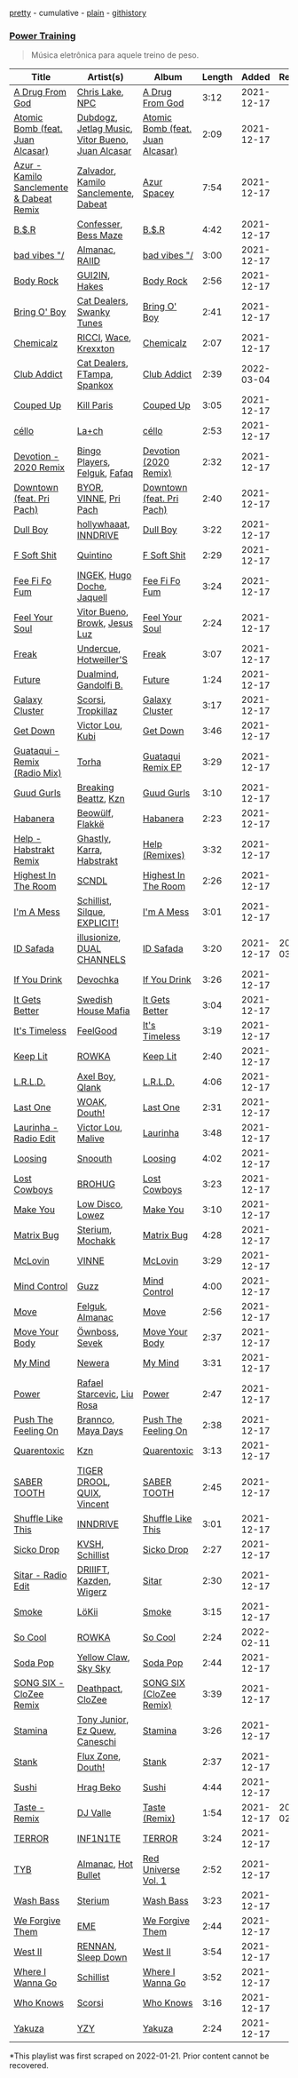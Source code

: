 [pretty](/playlists/pretty/37i9dQZF1DX8v8B2bJN6zQ.md) - cumulative - [plain](/playlists/plain/37i9dQZF1DX8v8B2bJN6zQ) - [githistory](https://github.githistory.xyz/mackorone/spotify-playlist-archive/blob/main/playlists/plain/37i9dQZF1DX8v8B2bJN6zQ)

### [Power Training](https://open.spotify.com/playlist/30BYbNNkYuKOFBBVMGmVhP)

> Música eletrônica para aquele treino de peso.

| Title | Artist(s) | Album | Length | Added | Removed |
|---|---|---|---|---|---|
| [A Drug From God](https://open.spotify.com/track/4skbQNtyjy8A7mo8oqe2oD) | [Chris Lake](https://open.spotify.com/artist/5Igpc9iLZ3YGtKeYfSrrOE), [NPC](https://open.spotify.com/artist/3YEsNNbHlb88K9QCog4R0Y) | [A Drug From God](https://open.spotify.com/album/6tZzL3lTVgWhJb2cE2jz1f) | 3:12 | 2021-12-17 |  |
| [Atomic Bomb \(feat\. Juan Alcasar\)](https://open.spotify.com/track/1Ge8px4DSNseb1atf9XumE) | [Dubdogz](https://open.spotify.com/artist/4cdyqaBREB68H77QKCrKP1), [Jetlag Music](https://open.spotify.com/artist/29bg2tYJCCyiuZdbsc9mFh), [Vitor Bueno](https://open.spotify.com/artist/5iI1l0DvdS2382GUHF4bsi), [Juan Alcasar](https://open.spotify.com/artist/0R8n1LfNSyYfvDTynSZ9AY) | [Atomic Bomb \(feat\. Juan Alcasar\)](https://open.spotify.com/album/4j9gMw9UoRS3xydzvmtnGX) | 2:09 | 2021-12-17 |  |
| [Azur \- Kamilo Sanclemente & Dabeat Remix](https://open.spotify.com/track/1hS9q3gdYSFowSaHsH9v8u) | [Zalvador](https://open.spotify.com/artist/0sgz0ocZLhE6aTiCGUVlWJ), [Kamilo Sanclemente](https://open.spotify.com/artist/2AYLgq9P1arichVXbNbjVy), [Dabeat](https://open.spotify.com/artist/6iaILU3ksJDKbut3sJfIWS) | [Azur Spacey](https://open.spotify.com/album/2IwWglZwR0w5yccajJ2cp8) | 7:54 | 2021-12-17 |  |
| [B.$.R](https://open.spotify.com/track/2BXApsC0wJaepCDli5FYja) | [Confesser](https://open.spotify.com/artist/3oAPMZYDVvAjaYi5FIwZJm), [Bess Maze](https://open.spotify.com/artist/7uU0VNTeJ6DUiLPQ3M0cRX) | [B.$.R](https://open.spotify.com/album/4yNJNMivAMcO7LwULQC7sH) | 4:42 | 2021-12-17 |  |
| [bad vibes "/](https://open.spotify.com/track/4o4m3uL98OFGAVCY4WhsYa) | [Almanac](https://open.spotify.com/artist/2EJxcRlcIa5W1u2v42PvTv), [RAIID](https://open.spotify.com/artist/7qmOmf8AbbmdNCJ9K4ti1X) | [bad vibes "/](https://open.spotify.com/album/3CJqCFKrjBo4CkKtiIgBl5) | 3:00 | 2021-12-17 |  |
| [Body Rock](https://open.spotify.com/track/42yPoKRxgi2A3lS8Qjtu0Y) | [GUI2IN](https://open.spotify.com/artist/65U4lJ60s7ip5O2gXCxbql), [Hakes](https://open.spotify.com/artist/3SJZZCuC5AmKFTDg5BKg8A) | [Body Rock](https://open.spotify.com/album/6BeQaQlMjyhmxWIs4BVd08) | 2:56 | 2021-12-17 |  |
| [Bring O' Boy](https://open.spotify.com/track/7F1Im9PjdV7nM8V112Fh4t) | [Cat Dealers](https://open.spotify.com/artist/3q2dSq7VZnj8TmoJUyRm40), [Swanky Tunes](https://open.spotify.com/artist/06cLuOP0p7VAnBnqil1eWX) | [Bring O' Boy](https://open.spotify.com/album/2S5Ckvo6YBVW8NHbGmmiDG) | 2:41 | 2021-12-17 |  |
| [Chemicalz](https://open.spotify.com/track/7zLs45mEmYf0BvpaqQzC4R) | [RICCI](https://open.spotify.com/artist/1EUMh6DZo2CfpolG75YQBL), [Wace](https://open.spotify.com/artist/6xNh2lwksU9XQuK9uZYuNl), [Krexxton](https://open.spotify.com/artist/7iccXT3ByPJNIjHe3nwXir) | [Chemicalz](https://open.spotify.com/album/3LAlTyB87YvX76waijZ7HR) | 2:07 | 2021-12-17 |  |
| [Club Addict](https://open.spotify.com/track/4bCmNtxTlcWaiYCRV5oTZX) | [Cat Dealers](https://open.spotify.com/artist/3q2dSq7VZnj8TmoJUyRm40), [FTampa](https://open.spotify.com/artist/6P6fVBXZjnqdgq2z2b8WlO), [Spankox](https://open.spotify.com/artist/15VeucLAy98diDPJ0T3J2V) | [Club Addict](https://open.spotify.com/album/6h9YS888ld8a40S1YjOfFk) | 2:39 | 2022-03-04 |  |
| [Couped Up](https://open.spotify.com/track/4f6anmNksyRQzGHeJMlhVN) | [Kill Paris](https://open.spotify.com/artist/6BNaPZdAIZAJnbgJRiZz2w) | [Couped Up](https://open.spotify.com/album/1Kz3p87RqrLMXyQ48pdcp9) | 3:05 | 2021-12-17 |  |
| [céllo](https://open.spotify.com/track/12DV0YPbTgPaogo6gSHOQQ) | [La+ch](https://open.spotify.com/artist/22w0Xg5kpu5simeHw3afNG) | [céllo](https://open.spotify.com/album/4a66HF3ncR1UZ8a3jSXSlw) | 2:53 | 2021-12-17 |  |
| [Devotion \- 2020 Remix](https://open.spotify.com/track/039VxfSo5FErqE65169VZL) | [Bingo Players](https://open.spotify.com/artist/1pbHrVayIcVpHI9z97u4bK), [Felguk](https://open.spotify.com/artist/3eH2apcLhzhnr3eWmH3VBf), [Fafaq](https://open.spotify.com/artist/0EK2nCt5jxbkN2HCmtKy4V) | [Devotion \(2020 Remix\)](https://open.spotify.com/album/7IEKWKox1xVi1tlUyWnHHk) | 2:32 | 2021-12-17 |  |
| [Downtown \(feat\. Pri Pach\)](https://open.spotify.com/track/6rZGPEu0NYFSvwLtuFz88J) | [BYOR](https://open.spotify.com/artist/0Upxnyh9nIUNSOmNE8WF4R), [VINNE](https://open.spotify.com/artist/1FGLT6mEhIrPhgqYiU57ro), [Pri Pach](https://open.spotify.com/artist/0HjP0FywphjmwI2T2Pcy2H) | [Downtown \(feat\. Pri Pach\)](https://open.spotify.com/album/2Eyqhq9VjtVsMYdq7dpFQS) | 2:40 | 2021-12-17 |  |
| [Dull Boy](https://open.spotify.com/track/2TRgLCc0jXyj1lbMbzKTWI) | [hollywhaaat](https://open.spotify.com/artist/2mP5CeI6PYuKIAav3iVsOQ), [INNDRIVE](https://open.spotify.com/artist/6Ult8lRnG7Dh7KZtVlpAJX) | [Dull Boy](https://open.spotify.com/album/51iWEjaCOxStFyZH3nZpHv) | 3:22 | 2021-12-17 |  |
| [F Soft Shit](https://open.spotify.com/track/6RAwNr9AiFW97j59yQpIfw) | [Quintino](https://open.spotify.com/artist/1V3VTM7VspiQjcmRhC010n) | [F Soft Shit](https://open.spotify.com/album/06Odu8Q6H2MSyvNamQnLSl) | 2:29 | 2021-12-17 |  |
| [Fee Fi Fo Fum](https://open.spotify.com/track/4z40VUPWxUtWufaNJ3VPvG) | [INGEK](https://open.spotify.com/artist/2gk1ww8aKvkheN0f6WJ0G2), [Hugo Doche](https://open.spotify.com/artist/2JejalV9S2tSy4uk3o3aiv), [Jaquell](https://open.spotify.com/artist/1VMWb2Dj2XqtR3xsArTlUh) | [Fee Fi Fo Fum](https://open.spotify.com/album/1cqAANGm5N0ObEb7Iqydde) | 3:24 | 2021-12-17 |  |
| [Feel Your Soul](https://open.spotify.com/track/1zX7K6qmUKaDFhfTru79gF) | [Vitor Bueno](https://open.spotify.com/artist/5iI1l0DvdS2382GUHF4bsi), [Browk](https://open.spotify.com/artist/5VSox4cXnqIAxhJ4iJifSo), [Jesus Luz](https://open.spotify.com/artist/5SRrRUx9kNNtPhAwWSJPGr) | [Feel Your Soul](https://open.spotify.com/album/6vrF9cwQfdxK14ItoaLbjN) | 2:24 | 2021-12-17 |  |
| [Freak](https://open.spotify.com/track/6wZD3wwSe15cxUty6l5HPP) | [Undercue](https://open.spotify.com/artist/6BOGvgcLBptl2fGVXl93zk), [Hotweiller'S](https://open.spotify.com/artist/05PtQi4kXRQFPh1DOJkzce) | [Freak](https://open.spotify.com/album/1wSFyZNPmxrP7MF3ObmMAE) | 3:07 | 2021-12-17 |  |
| [Future](https://open.spotify.com/track/32VQjdJsS3EPF9fmIUAIPl) | [Dualmind](https://open.spotify.com/artist/2gNRZGT58XSTrInywjcgil), [Gandolfi B.](https://open.spotify.com/artist/0Js4sdeapMvJ4hB3KDq58J) | [Future](https://open.spotify.com/album/5pVzwUaHFDj7fi0bN3l3Uq) | 1:24 | 2021-12-17 |  |
| [Galaxy Cluster](https://open.spotify.com/track/64knvzKFBcKZA4EoagRmpW) | [Scorsi](https://open.spotify.com/artist/0LQKGvxOXZHDCxuite9zcT), [Tropkillaz](https://open.spotify.com/artist/5bzWtCkjIAMgN93gLt56SO) | [Galaxy Cluster](https://open.spotify.com/album/2jkRNLyreYjRMOsx4WsEtm) | 3:17 | 2021-12-17 |  |
| [Get Down](https://open.spotify.com/track/3H2I7X7POFyU5vUudT9Zxx) | [Victor Lou](https://open.spotify.com/artist/063wYkWkHrq5L5YWdrqjEt), [Kubi](https://open.spotify.com/artist/6ePfLvMTRs5ma91LfsE523) | [Get Down](https://open.spotify.com/album/3gt7gWjurvDydPSUNdirlA) | 3:46 | 2021-12-17 |  |
| [Guataqui \- Remix \(Radio Mix\)](https://open.spotify.com/track/6jMrgBIdcjCzF5ds99giax) | [Torha](https://open.spotify.com/artist/0qTWpm6bIsQteve5t3Cyqg) | [Guataqui Remix EP](https://open.spotify.com/album/42MBCFxqN0tYGmBxiV4KK9) | 3:29 | 2021-12-17 |  |
| [Guud Gurls](https://open.spotify.com/track/7dQdjn4JNuQKQBH167lbpL) | [Breaking Beattz](https://open.spotify.com/artist/0eRxVzLBxZGMZcsSoMESfX), [Kzn](https://open.spotify.com/artist/5EZHJyeAbl8WK8PdMRR2eh) | [Guud Gurls](https://open.spotify.com/album/3N4VL4BAZZqz9S7sr3AoBu) | 3:10 | 2021-12-17 |  |
| [Habanera](https://open.spotify.com/track/2F1ppuYwY0sNjjJMPL90aL) | [Beowülf](https://open.spotify.com/artist/4H1rPQHJFk09XbKGYszUe2), [Flakkë](https://open.spotify.com/artist/1sxPqLUpMnZDhO9QcMb7X1) | [Habanera](https://open.spotify.com/album/3gKNp9a3iGKczsCql5UyYq) | 2:23 | 2021-12-17 |  |
| [Help \- Habstrakt Remix](https://open.spotify.com/track/7vuRaD7q2ajQU3xLQupl9T) | [Ghastly](https://open.spotify.com/artist/2Sa4c9qKaI7ILJs8D6gUCh), [Karra](https://open.spotify.com/artist/24CzPFC4y3bM4AkUnZfuAU), [Habstrakt](https://open.spotify.com/artist/1YYJxpOXYk1z1WtqdeLMkn) | [Help \(Remixes\)](https://open.spotify.com/album/0BWVarGXfyt5P8qzejiRWc) | 3:32 | 2021-12-17 |  |
| [Highest In The Room](https://open.spotify.com/track/2h3t3Foxd1VrOMEM7smWZM) | [SCNDL](https://open.spotify.com/artist/3Y7sK4nACC8R7WwAUUumCL) | [Highest In The Room](https://open.spotify.com/album/1sSGaUZ48mi8qd0KR21RZo) | 2:26 | 2021-12-17 |  |
| [I'm A Mess](https://open.spotify.com/track/0Rzz75C3MDHszEW2co7BCC) | [Schillist](https://open.spotify.com/artist/2qvWyc9Z0oHK156P65vH4d), [Silque](https://open.spotify.com/artist/78KwNsjhjWzZYejeBTtsNW), [EXPLICIT!](https://open.spotify.com/artist/5A13OuT27Bf5NZtXmzYtSL) | [I'm A Mess](https://open.spotify.com/album/7l77bhDnMweoM8hb0OZNPZ) | 3:01 | 2021-12-17 |  |
| [ID Safada](https://open.spotify.com/track/7ykcTyaRlkHlpgOxHKhr5m) | [illusionize](https://open.spotify.com/artist/3RloA7E4XMItSP4FjMBv3L), [DUAL CHANNELS](https://open.spotify.com/artist/3E0I71KAPljQMKK2jkKhQM) | [ID Safada](https://open.spotify.com/album/4kDGyiVrb9UOVHpi4gImC2) | 3:20 | 2021-12-17 | 2022-03-05 |
| [If You Drink](https://open.spotify.com/track/4N5nNgniSmesLahOLNYH3f) | [Devochka](https://open.spotify.com/artist/02xYwCW4WypA3nRQv6qEcX) | [If You Drink](https://open.spotify.com/album/3Pjf8FsAe7r6Yhq6gWXt3Q) | 3:26 | 2021-12-17 |  |
| [It Gets Better](https://open.spotify.com/track/5erj647SYiDcIR8Zwi6tc9) | [Swedish House Mafia](https://open.spotify.com/artist/1h6Cn3P4NGzXbaXidqURXs) | [It Gets Better](https://open.spotify.com/album/5YZCCZpKDtTTxtQrVWLGL6) | 3:04 | 2021-12-17 |  |
| [It's Timeless](https://open.spotify.com/track/5UlfTNsoAuoD6umqHx0vR2) | [FeelGood](https://open.spotify.com/artist/7mXyW5kPIUrSRGkV0I9Ilo) | [It's Timeless](https://open.spotify.com/album/5KqCj0gqurgjtTFHVGZPxr) | 3:19 | 2021-12-17 |  |
| [Keep Lit](https://open.spotify.com/track/1delQsJl7yq7EvnO6HDPDj) | [ROWKA](https://open.spotify.com/artist/2DGyN5NTOHXpEMIcrRHbRm) | [Keep Lit](https://open.spotify.com/album/621o4zsnVARGkWz6TTbYhp) | 2:40 | 2021-12-17 |  |
| [L.R.L.D.](https://open.spotify.com/track/2vlAFPryTEcJhdGAlh5xQo) | [Axel Boy](https://open.spotify.com/artist/4DabGEOrvBxxta0YlaaJpJ), [Qlank](https://open.spotify.com/artist/0oQ4s2gqzSvD7G1t97kO2y) | [L.R.L.D.](https://open.spotify.com/album/4mC5qrdPttU8rmsHIc1kWW) | 4:06 | 2021-12-17 |  |
| [Last One](https://open.spotify.com/track/61yMjxM2ratUj6mZZ9S7WM) | [WOAK](https://open.spotify.com/artist/0YlRs4DoQ4WctkmsbUUpBb), [Douth!](https://open.spotify.com/artist/3YGDb5v2LDFC9eNap5mpLz) | [Last One](https://open.spotify.com/album/0hu6xWo3nW9dveTBMeDKDE) | 2:31 | 2021-12-17 |  |
| [Laurinha \- Radio Edit](https://open.spotify.com/track/0S45sEjrBbhAHpo20X4p0P) | [Victor Lou](https://open.spotify.com/artist/063wYkWkHrq5L5YWdrqjEt), [Malive](https://open.spotify.com/artist/5JsnFhU4OqgEtNXs7Sq1Vm) | [Laurinha](https://open.spotify.com/album/7y3sgKoeWhEsAK2gNe3EMj) | 3:48 | 2021-12-17 |  |
| [Loosing](https://open.spotify.com/track/1Ey0xqWdXz3otBlskcxWhP) | [Snoouth](https://open.spotify.com/artist/0QNfYE28k4qfOqO1avjIig) | [Loosing](https://open.spotify.com/album/6eGjFkHDk7ROJHmTAD5fok) | 4:02 | 2021-12-17 |  |
| [Lost Cowboys](https://open.spotify.com/track/3W09VqxOJ4CcClolPt8kcQ) | [BROHUG](https://open.spotify.com/artist/3IHsD0sttucHrX8b32Vcab) | [Lost Cowboys](https://open.spotify.com/album/6dhN2wvlW1B9ajT25F6A0i) | 3:23 | 2021-12-17 |  |
| [Make You](https://open.spotify.com/track/4d2SccLvVXfRqghqBF37qM) | [Low Disco](https://open.spotify.com/artist/2vIT4AnEcrFuJaS2JYYVjx), [Lowez](https://open.spotify.com/artist/0IPHMD0lKVQPmMdGjfWTwb) | [Make You](https://open.spotify.com/album/2PEKoE2Irzy2YrOaSEBSf6) | 3:10 | 2021-12-17 |  |
| [Matrix Bug](https://open.spotify.com/track/12PL4nFHOV7KxVCfcvSsDM) | [Sterium](https://open.spotify.com/artist/6mZFMQ4sBi39W9dXCLH77s), [Mochakk](https://open.spotify.com/artist/0rTh1tAdrEbdKZBTiiAQSo) | [Matrix Bug](https://open.spotify.com/album/3L2NZnqEuDQRaFcn3BU726) | 4:28 | 2021-12-17 |  |
| [McLovin](https://open.spotify.com/track/1oSSriyVC0PHUNcfkoSMyK) | [VINNE](https://open.spotify.com/artist/1FGLT6mEhIrPhgqYiU57ro) | [McLovin](https://open.spotify.com/album/2cwAoPtumKl03bx9q6y26a) | 3:29 | 2021-12-17 |  |
| [Mind Control](https://open.spotify.com/track/2omGDi7r9x4nMMYMdDTu5j) | [Guzz](https://open.spotify.com/artist/2M23z6FczyKLQFTTvB3EI8) | [Mind Control](https://open.spotify.com/album/1RVUXJWDqtxbGwXlhPiOrU) | 4:00 | 2021-12-17 |  |
| [Move](https://open.spotify.com/track/4PNbyXDTrkNzrVuVz35o3p) | [Felguk](https://open.spotify.com/artist/3eH2apcLhzhnr3eWmH3VBf), [Almanac](https://open.spotify.com/artist/2EJxcRlcIa5W1u2v42PvTv) | [Move](https://open.spotify.com/album/701NIOuSdFkNVkYDESPEWa) | 2:56 | 2021-12-17 |  |
| [Move Your Body](https://open.spotify.com/track/6GomT970rCOkKAyyrwJeZi) | [Öwnboss](https://open.spotify.com/artist/37czgDRfGMvgRiUKHvnnhj), [Sevek](https://open.spotify.com/artist/0aOIluXr131XqrXFwFCFGT) | [Move Your Body](https://open.spotify.com/album/4l9wMVL4XAM5jPMXP5RAbL) | 2:37 | 2021-12-17 |  |
| [My Mind](https://open.spotify.com/track/5alpNfo0QWoAzUWhmw9H70) | [Newera](https://open.spotify.com/artist/78Bbgb8kaIDnW3GCeWlDDa) | [My Mind](https://open.spotify.com/album/7k1cXQ9sTLHhgyw4Wi4NvG) | 3:31 | 2021-12-17 |  |
| [Power](https://open.spotify.com/track/7LKgkaIHxZrtmZ9QmDCgdq) | [Rafael Starcevic](https://open.spotify.com/artist/1ivrTKhIfaa3W4ErAkVOQW), [Liu Rosa](https://open.spotify.com/artist/31HEVXpDNrBpLFWxaUCxmT) | [Power](https://open.spotify.com/album/7iqwLWSmyf62HWOPsFxcHP) | 2:47 | 2021-12-17 |  |
| [Push The Feeling On](https://open.spotify.com/track/0NWkVDrjlHYHGWWQdShmos) | [Brannco](https://open.spotify.com/artist/27TqtA3DJFLCXv7o8h0GgL), [Maya Days](https://open.spotify.com/artist/23lYDtdMB31cbu5g4z0wju) | [Push The Feeling On](https://open.spotify.com/album/0002K9tPYs8Me5kWaFAPko) | 2:38 | 2021-12-17 |  |
| [Quarentoxic](https://open.spotify.com/track/1kbA0ogOM9fWT4dDHMsa8y) | [Kzn](https://open.spotify.com/artist/5EZHJyeAbl8WK8PdMRR2eh) | [Quarentoxic](https://open.spotify.com/album/3JZ8UlANPOiKPRXDub8In1) | 3:13 | 2021-12-17 |  |
| [SABER TOOTH](https://open.spotify.com/track/4bKqAcgrla5I0xYiAuYSBC) | [TIGER DROOL](https://open.spotify.com/artist/0rSRhW3EmJTsqAM3hTefwA), [QUIX](https://open.spotify.com/artist/19EW4WBhl0fvZUQgi7wV5M), [Vincent](https://open.spotify.com/artist/7ymczLNmjz6AVMGApVNWbB) | [SABER TOOTH](https://open.spotify.com/album/6vFjfQyWHawj5cplov6tR9) | 2:45 | 2021-12-17 |  |
| [Shuffle Like This](https://open.spotify.com/track/47ykMWE0pmHkXddJ5hFgNx) | [INNDRIVE](https://open.spotify.com/artist/6Ult8lRnG7Dh7KZtVlpAJX) | [Shuffle Like This](https://open.spotify.com/album/4Llc3kSBeLA0vncGEMO2um) | 3:01 | 2021-12-17 |  |
| [Sicko Drop](https://open.spotify.com/track/5OJbBrGPY4scEGwMysuyLb) | [KVSH](https://open.spotify.com/artist/2uGKgNuq7MnKksXiSO6HjB), [Schillist](https://open.spotify.com/artist/2qvWyc9Z0oHK156P65vH4d) | [Sicko Drop](https://open.spotify.com/album/19WhhSvX9yW51l5R2yrJmS) | 2:27 | 2021-12-17 |  |
| [Sitar \- Radio Edit](https://open.spotify.com/track/29qxPs0rlgFm66EEeAhoNC) | [DRIIIFT](https://open.spotify.com/artist/5oTgiVsk5wT8LOZqdBDlk8), [Kazden](https://open.spotify.com/artist/3YUHQ4bns40UJaTsXpzq2y), [Wigerz](https://open.spotify.com/artist/1iZu6wKPmwIyZKGp4cq1Ot) | [Sitar](https://open.spotify.com/album/1LhAQQjXF7XqOvOgnoaXpy) | 2:30 | 2021-12-17 |  |
| [Smoke](https://open.spotify.com/track/0O39si7MdD998p8y5R45ty) | [LöKii](https://open.spotify.com/artist/2RDXcxQgmEyomb2g9SERuf) | [Smoke](https://open.spotify.com/album/5fD0u1OUEvZmX3C5TCICPl) | 3:15 | 2021-12-17 |  |
| [So Cool](https://open.spotify.com/track/2ORHJvrvkdEWqLpbTdYJEI) | [ROWKA](https://open.spotify.com/artist/2DGyN5NTOHXpEMIcrRHbRm) | [So Cool](https://open.spotify.com/album/2Oonubif3OmZ3nyvIxo3UR) | 2:24 | 2022-02-11 |  |
| [Soda Pop](https://open.spotify.com/track/1KuYN9iWN7tO7dSxGnxZOc) | [Yellow Claw](https://open.spotify.com/artist/47z7ZrgFoBvVpCnElCE3Zh), [Sky Sky](https://open.spotify.com/artist/1qHWLwufRLQk2pVywVbBBp) | [Soda Pop](https://open.spotify.com/album/6Tlma5hptae75mA5jSMWfG) | 2:44 | 2021-12-17 |  |
| [SONG SIX \- CloZee Remix](https://open.spotify.com/track/30rKCglfFE6ta2iJfrwaU1) | [Deathpact](https://open.spotify.com/artist/09C3CKFxKEw1n1Z7kvT3jb), [CloZee](https://open.spotify.com/artist/1496XxkytEk26FUJLfpVZr) | [SONG SIX \(CloZee Remix\)](https://open.spotify.com/album/5nw1xSZFsU5Jn4Sphc1I9q) | 3:39 | 2021-12-17 |  |
| [Stamina](https://open.spotify.com/track/7qM0UyfnElkpDE45C3zagN) | [Tony Junior](https://open.spotify.com/artist/17esEoE9uEHFKuzkar2UL0), [Ez Quew](https://open.spotify.com/artist/2nePbyJjPQUSF4QNLaFLRb), [Caneschi](https://open.spotify.com/artist/6ZW993YptuBv90KlnaIhTx) | [Stamina](https://open.spotify.com/album/3JCdBT6zO4ScGZyvuZ96d3) | 3:26 | 2021-12-17 |  |
| [Stank](https://open.spotify.com/track/3AkxpOhduYiqdkJChSFN5b) | [Flux Zone](https://open.spotify.com/artist/5bc0ZhQrLswD1dDqRNvc5S), [Douth!](https://open.spotify.com/artist/3YGDb5v2LDFC9eNap5mpLz) | [Stank](https://open.spotify.com/album/5HazQn6Yvc7cim3hitOOQ1) | 2:37 | 2021-12-17 |  |
| [Sushi](https://open.spotify.com/track/7s724tfxJWoNxPUcLQBlkI) | [Hrag Beko](https://open.spotify.com/artist/5QuB05RhOsw0gPMb0m3Zwc) | [Sushi](https://open.spotify.com/album/1SBEvoyZQbFqKecMC88zpw) | 4:44 | 2021-12-17 |  |
| [Taste \- Remix](https://open.spotify.com/track/5jzvi4Vt4QvCgDMF3jO7u9) | [DJ Valle](https://open.spotify.com/artist/5cYXpZE0nMP9yKot4mb32e) | [Taste \(Remix\)](https://open.spotify.com/album/10khoYES3P54jYmKMLP4Rp) | 1:54 | 2021-12-17 | 2022-02-12 |
| [TERROR](https://open.spotify.com/track/2JYuqwjVVDN8urZZOoGXS6) | [INF1N1TE](https://open.spotify.com/artist/3TbFfHyWvQdppfL0TpWufG) | [TERROR](https://open.spotify.com/album/0kVkopK97VuOhHJ8Mh5OXn) | 3:24 | 2021-12-17 |  |
| [TYB](https://open.spotify.com/track/4JgivUzqL8t8tdHDFQiQMG) | [Almanac](https://open.spotify.com/artist/2EJxcRlcIa5W1u2v42PvTv), [Hot Bullet](https://open.spotify.com/artist/4vDtyZl3NELBWbdvHQ28M5) | [Red Universe Vol\. 1](https://open.spotify.com/album/7qiF45veMNvi6PwN6oAbDk) | 2:52 | 2021-12-17 |  |
| [Wash Bass](https://open.spotify.com/track/2r7hmPkON1r2KSdqgYXeFe) | [Sterium](https://open.spotify.com/artist/6mZFMQ4sBi39W9dXCLH77s) | [Wash Bass](https://open.spotify.com/album/3QyqHmtONP5GONspwJThQq) | 3:23 | 2021-12-17 |  |
| [We Forgive Them](https://open.spotify.com/track/4xOD6UtpDhIIgqv3sECby2) | [EME](https://open.spotify.com/artist/004h2uqVUpmOuz4oY6aTqw) | [We Forgive Them](https://open.spotify.com/album/7HAnr5IFFcHTj4RLZnNGq4) | 2:44 | 2021-12-17 |  |
| [West II](https://open.spotify.com/track/5BEQ4qfouCdsNRgIA0byJR) | [RENNAN](https://open.spotify.com/artist/1Sq3SWhfNjw1e3gpCDTry0), [Sleep Down](https://open.spotify.com/artist/4WPd7xkPJiNiYPYhN2wlcO) | [West II](https://open.spotify.com/album/5yWHvuk4vUjNV1iu4ZonU1) | 3:54 | 2021-12-17 |  |
| [Where I Wanna Go](https://open.spotify.com/track/2hSLLqvbsCEozc2vXe1WzO) | [Schillist](https://open.spotify.com/artist/2qvWyc9Z0oHK156P65vH4d) | [Where I Wanna Go](https://open.spotify.com/album/443dlxphssrK2bGdYn1Nwm) | 3:52 | 2021-12-17 |  |
| [Who Knows](https://open.spotify.com/track/6kLwtwP6LFgkT5AuH6Ke8v) | [Scorsi](https://open.spotify.com/artist/0LQKGvxOXZHDCxuite9zcT) | [Who Knows](https://open.spotify.com/album/2aHDpFLOosTIylUlwg7Uft) | 3:16 | 2021-12-17 |  |
| [Yakuza](https://open.spotify.com/track/2v8UL40Ar3MlaPrdz81PDs) | [YZY](https://open.spotify.com/artist/4kbQi1dGkZxrgEQxwTzQzf) | [Yakuza](https://open.spotify.com/album/5DBTlrLRsXyd8XtBRMyXZw) | 2:24 | 2021-12-17 |  |

\*This playlist was first scraped on 2022-01-21. Prior content cannot be recovered.